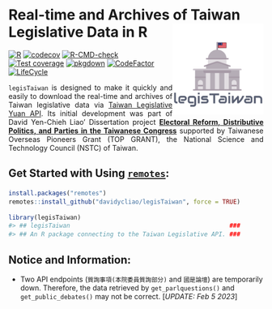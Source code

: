 
<!-- README.md is generated from README.Rmd. Please edit that file -->

# Real-time and Archives of Taiwan Legislative Data in R <img src="man/figures/logo.png" align="right" width="180"/>

<!-- badges: start -->

[![R](https://github.com/davidycliao/legisTaiwan/actions/workflows/r.yml/badge.svg)](https://github.com/davidycliao/legisTaiwan/actions/workflows/r.yml)
[![codecov](https://codecov.io/gh/davidycliao/legisTaiwan/branch/master/graph/badge.svg?token=HVVTCOE90D)](https://codecov.io/gh/davidycliao/legisTaiwan)
[![R-CMD-check](https://github.com/davidycliao/legisTaiwan/actions/workflows/R-CMD-check.yaml/badge.svg)](https://github.com/davidycliao/legisTaiwan/actions/workflows/R-CMD-check.yaml)
[![Test
coverage](https://github.com/davidycliao/legisTaiwan/actions/workflows/test-coverage.yaml/badge.svg)](https://github.com/davidycliao/legisTaiwan/actions/workflows/test-coverage.yaml)
[![pkgdown](https://github.com/davidycliao/legisTaiwan/actions/workflows/pkgdown.yaml/badge.svg)](https://github.com/davidycliao/legisTaiwan/actions/workflows/pkgdown.yaml)
[![CodeFactor](https://www.codefactor.io/repository/github/davidycliao/legistaiwan/badge)](https://www.codefactor.io/repository/github/davidycliao/legistaiwan)
[![LifeCycle](https://img.shields.io/badge/lifecycle-experimental-orange)](https://lifecycle.r-lib.org/articles/stages.html#experimental)
<!-- badges: end -->

<div style="text-align: justify">

`legisTaiwan` is designed to make it quickly and easily to download the
real-time and archives of Taiwan legislative data via [Taiwan
Legislative Yuan API](https://data.ly.gov.tw/index.action). Its initial
development was part of David Yen-Chieh Liao’ Dissertation project
**[Electoral Reform, Distributive Politics, and Parties in the Taiwanese
Congress](https://raw.githack.com/davidycliao/phd-thesis/main/Yen_Chieh_Liao_PhD_Dissertation_Jan_2023.pdf)**
supported by Taiwanese Overseas Pioneers Grant (TOP GRANT), the National
Science and Technology Council (NSTC) of Taiwan.

</div>

## Get Started with Using [`remotes`](https://github.com/r-lib/remotes):

``` r
install.packages("remotes")
remotes::install_github("davidycliao/legisTaiwan", force = TRUE)
```

``` r
library(legisTaiwan)
#> ## legisTaiwan                                            ###
#> ## An R package connecting to the Taiwan Legislative API. ###
```

## Notice and Information:

- Two API endpoints (`質詢事項(本院委員質詢部分)` and `國是論壇`) are
  temporarily down. Therefore, the data retrieved by
  `get_parlquestions()` and `get_public_debates()` may not be correct.
  \[*UPDATE: Feb 5 2023*\]
